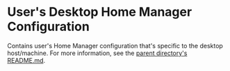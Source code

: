 # User's Desktop Home Manager Configuration

Contains user's Home Manager configuration that's specific to the desktop host/machine. For more information, see the [parent directory's README.md](../README.md).

